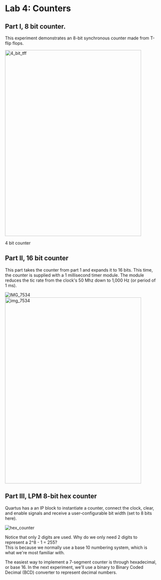 
# Lab 4: Counters

## Part I, 8 bit counter.

This experiment demonstrates an 8-bit synchronous counter made from T-flip flops.

<img width="450" height="613" alt="4_bit_tff" src="https://github.com/user-attachments/assets/eda9d012-575e-427d-a811-0a153da486a8" />

4 bit counter


## Part II, 16 bit counter

This part takes the counter from part 1 and expands it to 16 bits. This time, the counter is supplied with a 
1 millisecond timer module. The module reduces the tic rate from the clock's 50 Mhz down to 1,000 Hz (or period
of 1 ms).

![IMG_7534](https://github.com/user-attachments/assets/cfc41cb9-841e-4af6-b649-42389da9a320)
<img width="450" height="613" alt="img_7534" src="https://github.com/user-attachments/assets/cfc41cb9-841e-4af6-b649-42389da9a320" />


## Part III, LPM 8-bit hex counter

Quartus has a an IP block to instantiate a counter, connect the clock, clear, and enable signals and receive a
user-configurable bit width (set to 8 bits here).

![hex_counter](https://github.com/user-attachments/assets/551298e2-78b5-456d-a01b-461edf9e42cc)

Notice that only 2 digits are used. Why do we only need 2 digits to represent a 2^8 - 1 = 255?  
This is because we normally use a base 10 numbering system, which is what we're most familiar with.

The easiest way to implement a 7-segment counter is through hexadecimal, or base 16. 
In the next experiment, we'll use a binary to Binary Coded Decimal (BCD) converter to represent
decimal numbers.
